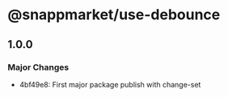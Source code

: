 # @snappmarket/use-debounce

## 1.0.0
### Major Changes

- 4bf49e8: First major package publish with change-set
